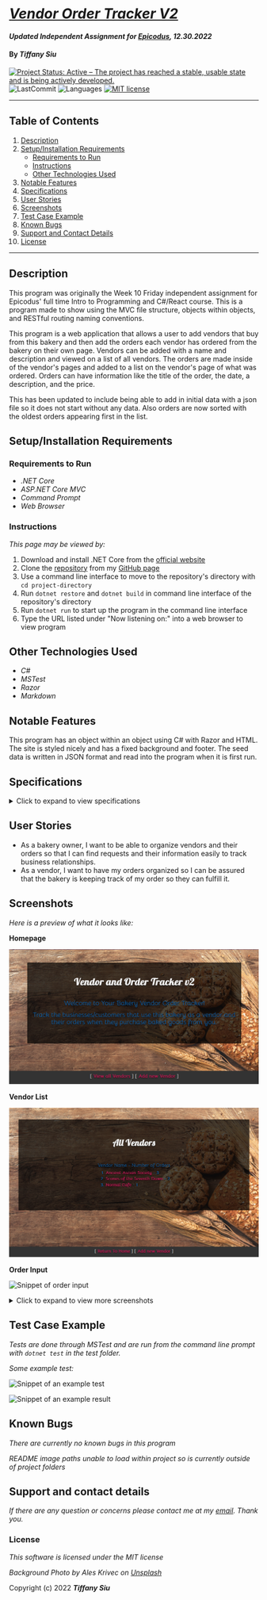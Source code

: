 # _[Vendor Order Tracker V2](https://github.com/TSiu88/VendorOrderTrackerV2)_

#### _Updated Independent Assignment for [Epicodus](https://www.epicodus.com/), 12.30.2022_

#### By _**Tiffany Siu**_

<!-- [![Project Status: Inactive – The project has reached a stable, usable state but is no longer being actively developed; support/maintenance will be provided as time allows.](https://www.repostatus.org/badges/latest/inactive.svg)](https://www.repostatus.org/#inactive) -->
[![Project Status: Active – The project has reached a stable, usable state and is being actively developed.](https://www.repostatus.org/badges/latest/active.svg)](https://www.repostatus.org/#active)
![LastCommit](https://img.shields.io/github/last-commit/tsiu88/VendorOrderTrackerV2)
![Languages](https://img.shields.io/github/languages/top/tsiu88/VendorOrderTrackerV2)
[![MIT license](https://img.shields.io/badge/License-MIT-orange.svg)](https://lbesson.mit-license.org/)

---
## Table of Contents
1. [Description](#description)
2. [Setup/Installation Requirements](#setup/installation-requirements)
    - [Requirements to Run](#requirements-to-run)
    - [Instructions](#instructions)
    - [Other Technologies Used](#other-technologies-used)
3. [Notable Features](#notable-features)
4. [Specifications](#specifications)
5. [User Stories](#user-stories)
6. [Screenshots](#screenshots)
7. [Test Case Example](#test-case-example)
8. [Known Bugs](#known-bugs)
9. [Support and Contact Details](#support-and-contact-details)
10. [License](#license)
---
## Description

This program was originally the Week 10 Friday independent assignment for Epicodus' full time Intro to Programming and C#/React course.  This is a program made to show using the MVC file structure, objects within objects, and RESTful routing naming conventions.

This program is a web application that allows a user to add vendors that buy from this bakery and then add the orders each vendor has ordered from the bakery on their own page.  Vendors can be added with a name and description and viewed on a list of all vendors.  The orders are made inside of the vendor's pages and added to a list on the vendor's page of what was ordered.  Orders can have information like the title of the order, the date, a description, and the price.  

This has been updated to include being able to add in initial data with a json file so it does not start without any data.  Also orders are now sorted with the oldest orders appearing first in the list.

## Setup/Installation Requirements

### Requirements to Run
* _.NET Core_
* _ASP.NET Core MVC_
* _Command Prompt_
* _Web Browser_

### Instructions

*This page may be viewed by:*

1. Download and install .NET Core from the [official website](https://dotnet.microsoft.com/download/dotnet-core/)
2. Clone the [repository](https://github.com/TSiu88/VendorOrderTracker.git) from my [GitHub page](https://github.com/TSiu88)
3. Use a command line interface to move to the repository's directory with `cd project-directory`
4. Run `dotnet restore` and `dotnet build` in command line interface of the repository's directory
5. Run `dotnet run` to start up the program in the command line interface
6. Type the URL listed under "Now listening on:" into a web browser to view program

## Other Technologies Used
* _C#_
* _MSTest_
* _Razor_
* _Markdown_

## Notable Features
This program has an object within an object using C# with Razor and HTML.  The site is styled nicely and has a fixed background and footer.  The seed data is written in JSON format and read into the program when it is first run.

## Specifications

<details>
  <summary>Click to expand to view specifications</summary>

| Specification | Input | Output |
| :-------------     | :------------- | :------------- |
| The program displays splash page as homepage with welcome message and link to vendors page | Application start | Welcome message and link displayed on spash page |
| The program shows message that list is empty for that page | On vendor page with 0 Vendors on List | "No vendors added!" |
| The program displays list of vendors with link to fill out form to add a new vendor | On vendor page | List of vendors displayed that can be clicked into, link to add new vendor displayed |
| The user clicks a vendor name to get more information on a vendor and a list of that vendor's orders with a link to add more orders | On a vendor's page | Show vendor information, description, and list of orders with link to add more |
| The user clicks an order to get more information on that order | On an order's page | Show order information, description, price, date, etc. |

</details>

## User Stories

* As a bakery owner, I want to be able to organize vendors and their orders so that I can find requests and their information easily to track business relationships.
* As a vendor, I want to have my orders organized so I can be assured that the bakery is keeping track of my order so they can fulfill it.

## Screenshots

_Here is a preview of what it looks like:_

**Homepage**

![Snippet of homepage](readme-img/snippet1.png)

**Vendor List**

![Snippet of vendor list](readme-img/snippet3.png)

**Order Input**

![Snippet of order input](readme-img/snippet4.png)

<details>
  <summary>Click to expand to view more screenshots</summary>

**Vendor Input**

![Snippet of vendor input](readme-img/snippet2.png)

**Vender Orders**

![Snippet of output box](readme-img/snippet5.png)

**Order Details**

![Snippet of output box](readme-img/snippet6.png)

</details>

## Test Case Example

_Tests are done through MSTest and are run from the command line prompt with `dotnet test` in the test folder._

_Some example test:_

![Snippet of an example test](readme-img/tester1.png)

![Snippet of an example result](readme-img/tester2.png)

## Known Bugs

_There are currently no known bugs in this program_

_README image paths unable to load within project so is currently outside of project folders_

## Support and contact details

_If there are any question or concerns please contact me at my [email](mailto:tsiu88@gmail.com). Thank you._

### License

*This software is licensed under the MIT license*

*Background Photo by Ales Krivec on [Unsplash](https:/unsplash.com/photos/QnNqGoCnBg0)*

Copyright (c) 2022 **_Tiffany Siu_**
